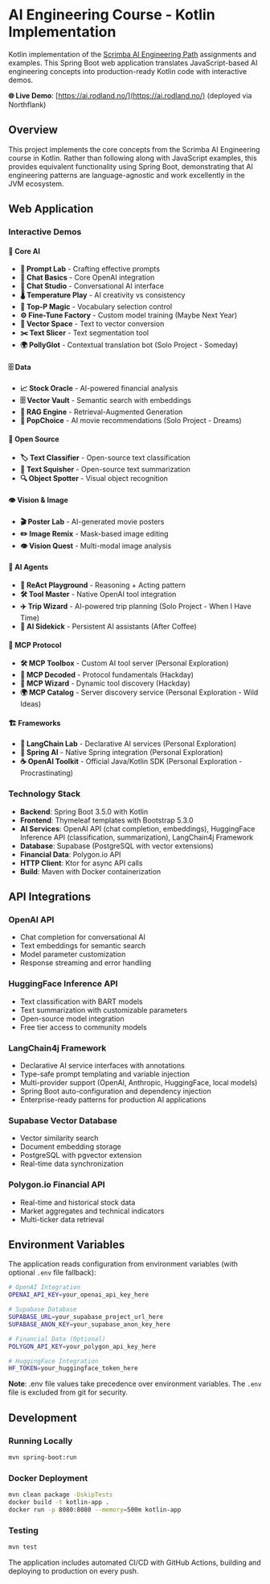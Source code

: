 # AI Engineering Course - Kotlin Implementation

Kotlin implementation of the [Scrimba AI Engineering Path](https://scrimba.com/the-ai-engineer-path-c02v) assignments and examples. This Spring Boot web application translates JavaScript-based AI engineering concepts into production-ready Kotlin code with interactive demos.

**🌐 Live Demo**: [https://ai.rodland.no/](https://ai.rodland.no/) (deployed via Northflank)

## Overview

This project implements the core concepts from the Scrimba AI Engineering course in Kotlin. Rather than following along with JavaScript examples, this provides equivalent functionality using Spring Boot, demonstrating that AI engineering patterns are language-agnostic and work excellently in the JVM ecosystem.

## Web Application

### Interactive Demos

<!-- DEMO_LIST_START -->
#### 🧠 Core AI

- **📝 Prompt Lab** - Crafting effective prompts
- **🤖 Chat Basics** - Core OpenAI integration
- **💬 Chat Studio** - Conversational AI interface
- **🌡️ Temperature Play** - AI creativity vs consistency
- **🎯 Top-P Magic** - Vocabulary selection control
- **⚙️ Fine-Tune Factory** - Custom model training (Maybe Next Year)
- **🔢 Vector Space** - Text to vector conversion
- **✂️ Text Slicer** - Text segmentation tool
- **🌍 PollyGlot** - Contextual translation bot (Solo Project - Someday)

#### 🗄️ Data

- **📈 Stock Oracle** - AI-powered financial analysis
- **🗄️ Vector Vault** - Semantic search with embeddings
- **🔗 RAG Engine** - Retrieval-Augmented Generation
- **🍿 PopChoice** - AI movie recommendations (Solo Project - Dreams)

#### 🚀 Open Source

- **🏷️ Text Classifier** - Open-source text classification
- **📄 Text Squisher** - Open-source text summarization
- **🔍 Object Spotter** - Visual object recognition

#### 👁️ Vision & Image

- **🎬 Poster Lab** - AI-generated movie posters
- **✏️ Image Remix** - Mask-based image editing
- **👁️ Vision Quest** - Multi-modal image analysis

#### 🎯 AI Agents

- **🧠 ReAct Playground** - Reasoning + Acting pattern
- **🛠️ Tool Master** - Native OpenAI tool integration
- **✈️ Trip Wizard** - AI-powered trip planning (Solo Project - When I Have Time)
- **🎯 AI Sidekick** - Persistent AI assistants (After Coffee)

#### 🔗 MCP Protocol

- **🛠️ MCP Toolbox** - Custom AI tool server (Personal Exploration)
- **🔗 MCP Decoded** - Protocol fundamentals (Hackday)
- **🔧 MCP Wizard** - Dynamic tool discovery (Hackday)
- **🌍 MCP Catalog** - Server discovery service (Personal Exploration - Wild Ideas)

#### 🏗️ Frameworks

- **🦜 LangChain Lab** - Declarative AI services (Personal Exploration)
- **🍃 Spring AI** - Native Spring integration (Personal Exploration)
- **☕ OpenAI Toolkit** - Official Java/Kotlin SDK (Personal Exploration - Procrastinating)


<!-- DEMO_LIST_END -->

### Technology Stack
- **Backend**: Spring Boot 3.5.0 with Kotlin
- **Frontend**: Thymeleaf templates with Bootstrap 5.3.0
- **AI Services**: OpenAI API (chat completion, embeddings), HuggingFace Inference API (classification, summarization), LangChain4j Framework
- **Database**: Supabase (PostgreSQL with vector extensions)
- **Financial Data**: Polygon.io API
- **HTTP Client**: Ktor for async API calls
- **Build**: Maven with Docker containerization

## API Integrations

### OpenAI API
- Chat completion for conversational AI
- Text embeddings for semantic search
- Model parameter customization
- Response streaming and error handling

### HuggingFace Inference API
- Text classification with BART models
- Text summarization with customizable parameters
- Open-source model integration
- Free tier access to community models

### LangChain4j Framework
- Declarative AI service interfaces with annotations
- Type-safe prompt templating and variable injection
- Multi-provider support (OpenAI, Anthropic, HuggingFace, local models)
- Spring Boot auto-configuration and dependency injection
- Enterprise-ready patterns for production AI applications

### Supabase Vector Database
- Vector similarity search
- Document embedding storage
- PostgreSQL with pgvector extension
- Real-time data synchronization

### Polygon.io Financial API
- Real-time and historical stock data
- Market aggregates and technical indicators
- Multi-ticker data retrieval

## Environment Variables

The application reads configuration from environment variables (with optional `.env` file fallback):

```bash
# OpenAI Integration
OPENAI_API_KEY=your_openai_api_key_here

# Supabase Database
SUPABASE_URL=your_supabase_project_url_here
SUPABASE_ANON_KEY=your_supabase_anon_key_here

# Financial Data (Optional)
POLYGON_API_KEY=your_polygon_api_key_here

# HuggingFace Integration
HF_TOKEN=your_huggingface_token_here
```

**Note**: .env file values take precedence over environment variables. The `.env` file is excluded from git for security.

## Development

### Running Locally
```bash
mvn spring-boot:run
```

### Docker Deployment
```bash
mvn clean package -DskipTests
docker build -t kotlin-app .
docker run -p 8080:8080 --memory=500m kotlin-app
```

### Testing
```bash
mvn test
```

The application includes automated CI/CD with GitHub Actions, building and deploying to production on every push.
